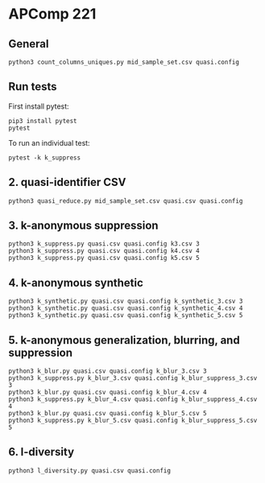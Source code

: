# APComp 221

## General

    python3 count_columns_uniques.py mid_sample_set.csv quasi.config

## Run tests

First install pytest:

    pip3 install pytest
    pytest

To run an individual test:

    pytest -k k_suppress

## 2. quasi-identifier CSV

    python3 quasi_reduce.py mid_sample_set.csv quasi.csv quasi.config

## 3. k-anonymous suppression

    python3 k_suppress.py quasi.csv quasi.config k3.csv 3
    python3 k_suppress.py quasi.csv quasi.config k4.csv 4
    python3 k_suppress.py quasi.csv quasi.config k5.csv 5

## 4. k-anonymous synthetic

    python3 k_synthetic.py quasi.csv quasi.config k_synthetic_3.csv 3
    python3 k_synthetic.py quasi.csv quasi.config k_synthetic_4.csv 4
    python3 k_synthetic.py quasi.csv quasi.config k_synthetic_5.csv 5

## 5. k-anonymous generalization, blurring, and suppression

    python3 k_blur.py quasi.csv quasi.config k_blur_3.csv 3
    python3 k_suppress.py k_blur_3.csv quasi.config k_blur_suppress_3.csv 3
    python3 k_blur.py quasi.csv quasi.config k_blur_4.csv 4
    python3 k_suppress.py k_blur_4.csv quasi.config k_blur_suppress_4.csv 4
    python3 k_blur.py quasi.csv quasi.config k_blur_5.csv 5
    python3 k_suppress.py k_blur_5.csv quasi.config k_blur_suppress_5.csv 5

## 6. l-diversity

    python3 l_diversity.py quasi.csv quasi.config

